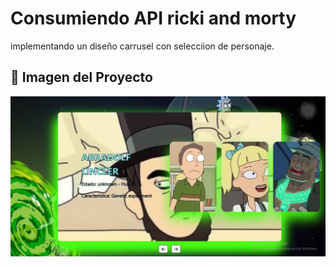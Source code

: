# Consumiendo API ricki and morty
implementando un diseño carrusel con selecciion de personaje.


## 🚀 Imagen del Proyecto

![Logo de mi proyecto](img/fond.PNG)

